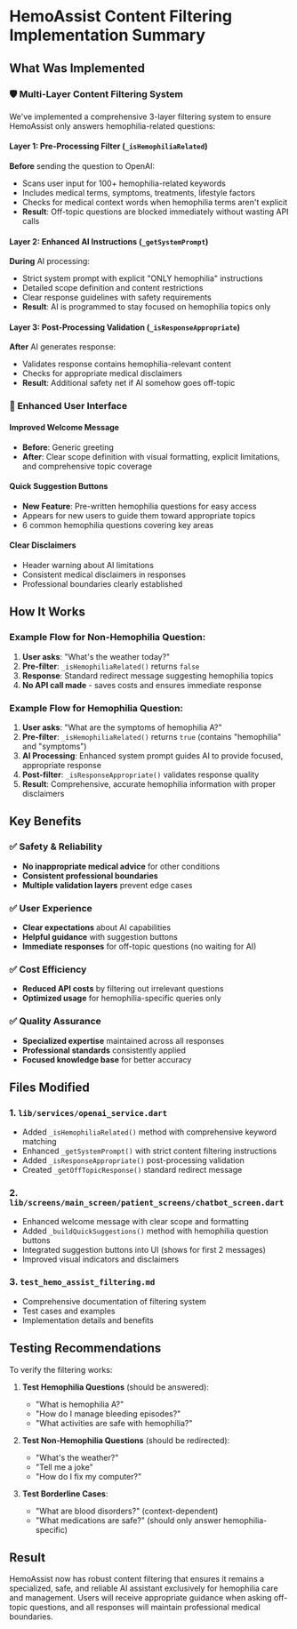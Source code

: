 # HemoAssist Content Filtering Implementation Summary

## What Was Implemented

### 🛡️ Multi-Layer Content Filtering System

We've implemented a comprehensive 3-layer filtering system to ensure HemoAssist only answers hemophilia-related questions:

#### Layer 1: Pre-Processing Filter (`_isHemophiliaRelated`)
**Before** sending the question to OpenAI:
- Scans user input for 100+ hemophilia-related keywords
- Includes medical terms, symptoms, treatments, lifestyle factors
- Checks for medical context words when hemophilia terms aren't explicit
- **Result**: Off-topic questions are blocked immediately without wasting API calls

#### Layer 2: Enhanced AI Instructions (`_getSystemPrompt`)
**During** AI processing:
- Strict system prompt with explicit "ONLY hemophilia" instructions
- Detailed scope definition and content restrictions
- Clear response guidelines with safety requirements
- **Result**: AI is programmed to stay focused on hemophilia topics only

#### Layer 3: Post-Processing Validation (`_isResponseAppropriate`)
**After** AI generates response:
- Validates response contains hemophilia-relevant content
- Checks for appropriate medical disclaimers
- **Result**: Additional safety net if AI somehow goes off-topic

### 📱 Enhanced User Interface

#### Improved Welcome Message
- **Before**: Generic greeting
- **After**: Clear scope definition with visual formatting, explicit limitations, and comprehensive topic coverage

#### Quick Suggestion Buttons
- **New Feature**: Pre-written hemophilia questions for easy access
- Appears for new users to guide them toward appropriate topics
- 6 common hemophilia questions covering key areas

#### Clear Disclaimers
- Header warning about AI limitations
- Consistent medical disclaimers in responses
- Professional boundaries clearly established

## How It Works

### Example Flow for Non-Hemophilia Question:

1. **User asks**: "What's the weather today?"
2. **Pre-filter**: `_isHemophiliaRelated()` returns `false`
3. **Response**: Standard redirect message suggesting hemophilia topics
4. **No API call made** - saves costs and ensures immediate response

### Example Flow for Hemophilia Question:

1. **User asks**: "What are the symptoms of hemophilia A?"
2. **Pre-filter**: `_isHemophiliaRelated()` returns `true` (contains "hemophilia" and "symptoms")
3. **AI Processing**: Enhanced system prompt guides AI to provide focused, appropriate response
4. **Post-filter**: `_isResponseAppropriate()` validates response quality
5. **Result**: Comprehensive, accurate hemophilia information with proper disclaimers

## Key Benefits

### ✅ Safety & Reliability
- **No inappropriate medical advice** for other conditions
- **Consistent professional boundaries**
- **Multiple validation layers** prevent edge cases

### ✅ User Experience
- **Clear expectations** about AI capabilities
- **Helpful guidance** with suggestion buttons
- **Immediate responses** for off-topic questions (no waiting for AI)

### ✅ Cost Efficiency
- **Reduced API costs** by filtering out irrelevant questions
- **Optimized usage** for hemophilia-specific queries only

### ✅ Quality Assurance
- **Specialized expertise** maintained across all responses
- **Professional standards** consistently applied
- **Focused knowledge base** for better accuracy

## Files Modified

### 1. `lib/services/openai_service.dart`
- Added `_isHemophiliaRelated()` method with comprehensive keyword matching
- Enhanced `_getSystemPrompt()` with strict content filtering instructions
- Added `_isResponseAppropriate()` post-processing validation
- Created `_getOffTopicResponse()` standard redirect message

### 2. `lib/screens/main_screen/patient_screens/chatbot_screen.dart`
- Enhanced welcome message with clear scope and formatting
- Added `_buildQuickSuggestions()` method with hemophilia question buttons
- Integrated suggestion buttons into UI (shows for first 2 messages)
- Improved visual indicators and disclaimers

### 3. `test_hemo_assist_filtering.md`
- Comprehensive documentation of filtering system
- Test cases and examples
- Implementation details and benefits

## Testing Recommendations

To verify the filtering works:

1. **Test Hemophilia Questions** (should be answered):
   - "What is hemophilia A?"
   - "How do I manage bleeding episodes?"
   - "What activities are safe with hemophilia?"

2. **Test Non-Hemophilia Questions** (should be redirected):
   - "What's the weather?"
   - "Tell me a joke"
   - "How do I fix my computer?"

3. **Test Borderline Cases**:
   - "What are blood disorders?" (context-dependent)
   - "What medications are safe?" (should only answer hemophilia-specific)

## Result

HemoAssist now has robust content filtering that ensures it remains a specialized, safe, and reliable AI assistant exclusively for hemophilia care and management. Users will receive appropriate guidance when asking off-topic questions, and all responses will maintain professional medical boundaries.
